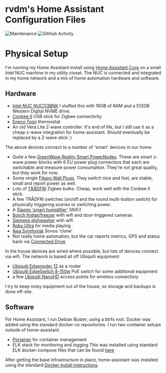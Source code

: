 # rvdm's Home Assistant Configuration Files
![Maintenance](https://img.shields.io/badge/Maintained%3F-yes-green.svg) ![GitHub Activity](https://img.shields.io/github/last-commit/rvdm/home-assistant.svg)


# Physical Setup

I'm running my Home Assistant install using [Home Assistant Core](https://github.com/home-assistant/core) on a small Intel NUC machine in my utility closet.
The NUC is connected and integrated in my home network and a mix of home automation hardware and software.

## Hardware

- [Intel NUC NUC7i3BNK](https://www.intel.com/content/www/us/en/products/boards-kits/nuc/kits/nuc7i3bnk.html)
I stuffed this with 16GB of RAM and a 512GB Western Digital NVME drive.
- [Conbee II](https://phoscon.de/en/conbee2) USB stick for Zigbee connectivity
- [Eneco Toon](https://www.home-assistant.io/integrations/toon/) thermostat
- An old Vera Lite Z-wave controller. It's end of life, but I still use it as a cheap z-wave integration for home-assistant. Should eventually be replaced by a Z-wave stick :)

The above devices connect to a number of 'smart' devices in our home:
- Quite a few [GreenWave Reality Smart PowerNodes](https://products.z-wavealliance.org/products/54). These are smart z-wave power blocks with 6 EU power plug connectors that each are switchable and measure power consumption. They're not great quality, but they work for now.
- Some single [Fibaro Wall Plugs](https://www.fibaro.com/en/products/wall-plug/). They switch nice and fast, are stable, small and report power as well. 
- Lots of [TRÅDFRI](https://www.ikea.com/us/en/cat/smart-lighting-36812/) Zigbee bulbs. Cheap, work well with the Conbee II stick.
- A few TRÅDFRI switches (on/off and the round multi-button switch) for physically triggering scenes or switching power.
- A [Xiaomi 'smart humidifier'](https://xiaomi-mi.com/appliances/smartmi-zhimi-air-humidifier-2-white/) (WiFi)
- [Bosch fridge/freezer](https://www.bosch-home.nl/productoverzicht/KGN36HI32) with wifi and door-triggered cameras
- [Siemens dishwasher](https://www.siemens-home.bsh-group.com/nl/productoverzicht/SN278I26TE) with wifi
- [Roku Ultra](https://www.roku.com/products/roku-ultra) for media playing
- [Ikea Symfonisk](https://www.ikea.com/nl/nl/p/symfonisk-wifi-boekenplankspeaker-zwart-50357554/) Sonos 'clone'
- Not really home automation, but the car reports metrics, GPS and status back via [Connected Drive](https://www.bmw-connecteddrive.nl/app/index.html#/portal)

In the house devices are wired where possible, but lots of devices connect via wifi. The network is based all off Ubiquiti equipment:
- [Ubiquiti Edgerouter 12](https://www.ui.com/edgemax/edgerouter-12/) as a router
- [Ubiquiti EdgeSwitch 8-150w](https://www.ui.com/edgemax/edgeswitch-8-150w/) PoE switch for some additional equipment
- a few [Ubiquiti NanoHD](https://unifi-nanohd.ui.com/) access points for wireless connectiviy

I try to keep noisy equipment out of the house, so storage and backups is done off-site. 

## Software

For Home Assistant, I run Debian Buster, using a btrfs root. Docker was added using the standard docker-ce repositories. 
I run two container setups outside of home-assistant:
- [Portainer](https://www.portainer.io/) for container management
- ELK stack for monitoring and logging
This was installed using standard ELK docker-compose files that can be found [here](https://github.com/deviantony/docker-elk)

After getting the base infrastructure in place, home-assistant was installed using the standard [Docker install instructions](https://www.home-assistant.io/docs/installation/docker/).

